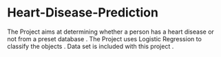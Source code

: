 # Heart-Disease-Prediction
The Project aims at determining whether a person has a heart disease or not from a preset database . The Project uses Logistic Regression to classify the objects . Data set is included with this project .
